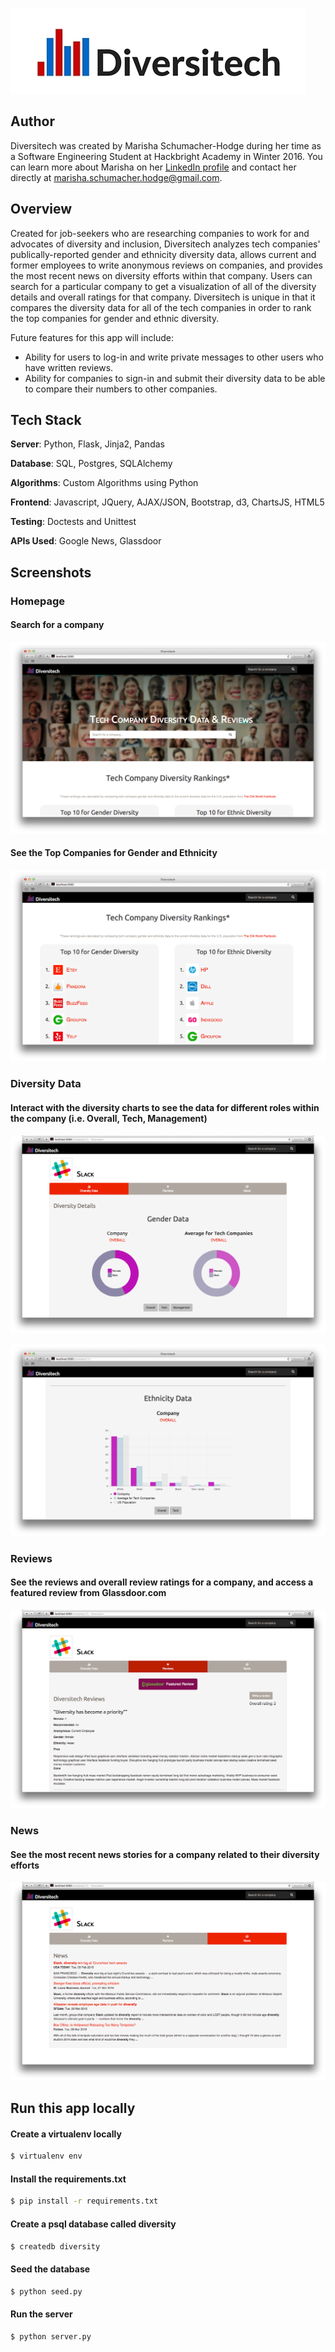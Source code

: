 ![diversitechlogo](/Documents/Diversitech-Logo.jpg)

## Author
Diversitech was created by Marisha Schumacher-Hodge during her time as a Software Engineering Student at Hackbright Academy in Winter 2016. You can learn more about Marisha on her [LinkedIn profile](https://www.linkedin.com/in/marishaschumacherhodge>) and contact her directly at <marisha.schumacher.hodge@gmail.com>.

## Overview
Created for job-seekers who are researching companies to work for and advocates of diversity and inclusion, Diversitech analyzes tech companies' publically-reported gender and ethnicity diversity data, allows current and former employees to write anonymous reviews on companies, and provides the most recent news on diversity efforts within that company. Users can search for a particular company to get a visualization of all of the diversity details and overall ratings for that company. Diversitech is unique in that it compares the diversity data for all of the tech companies in order to rank the top companies for gender and ethnic diversity.

Future features for this app will include:
- Ability for users to log-in and write private messages to other users who have written reviews.
- Ability for companies to sign-in and submit their diversity data to be able to compare their numbers to other companies.

## Tech Stack

**Server**: Python, Flask, Jinja2, Pandas

**Database**: SQL, Postgres, SQLAlchemy

**Algorithms**: Custom Algorithms using Python

**Frontend**: Javascript, JQuery, AJAX/JSON, Bootstrap, d3, ChartsJS, HTML5

**Testing**: Doctests and Unittest

**APIs Used**: Google News, Glassdoor


## Screenshots

### Homepage

#### Search for a company

![navhome](/Documents/Home-page.png)

#### See the Top Companies for Gender and Ethnicity

![rankings](/Documents/Top10.png)

### Diversity Data

#### Interact with the diversity charts to see the data for different roles within the company (i.e. Overall, Tech, Management)

![gender](/Documents/Gender-charts.png)

![ethnicity](/Documents/Ethnicity-data.png)

### Reviews

#### See the reviews and overall review ratings for a company, and access a featured review from Glassdoor.com

![reviews](/Documents/Reviews.png)

### News

#### See the most recent news stories for a company related to their diversity efforts

![navhome](/Documents/News.png)

## Run this app locally

#### Create a virtualenv locally

```sh
$ virtualenv env
```

#### Install the requirements.txt
```sh
$ pip install -r requirements.txt
```

#### Create a psql database called diversity
```sh
$ createdb diversity
```

#### Seed the database
```sh
$ python seed.py
```

#### Run the server
```sh
$ python server.py
```
